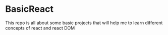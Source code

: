# BasicReact
This repo is all about some basic projects that will help me to learn different concepts of react and react DOM

